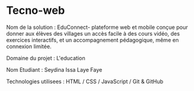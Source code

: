 # Tecno-web
Nom de la solution : EduConnect- plateforme web et mobile conçue pour donner aux élèves des villages un accès facile à des cours vidéo, des exercices interactifs, et un                                         accompagnement pédagogique, même en connexion limitée.

Domaine du projet : L'education 

Nom Etudiant : Seydina Issa Laye Faye 
               
Technologies utilisees : HTML / CSS / JavaScript / Git & GitHub
